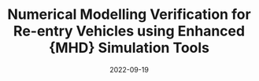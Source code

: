 ---
title: "Numerical Modelling Verification for Re-entry Vehicles using Enhanced {MHD} Simulation Tools"
collection: conferences
permalink: /conference/2022-numerical-modelling
excerpt: "**Sharma, Vatsalya** and Giacomelli, Jasmine and Donaldson, Nathan and Lani, Andrea and Kim, Minkwan and George, Herdrich"
date: 2022-09-19
venue: "International Astronautical Congress 2022"
---